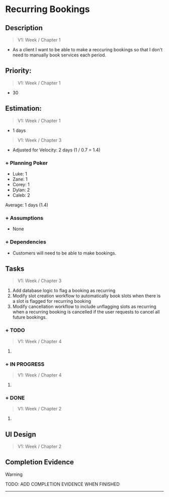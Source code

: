# Recurring Bookings

## Description  

>   V1: Week / Chapter 1
- As a client I want to be able to make a reccuring bookings so that I don't need to manually book services each period. 

## Priority:  
>   V1: Week / Chapter 1 
- 30

## Estimation:  

>   V1: Week / Chapter 1
- 1 days

>   V1: Week / Chapter 3
- Adjusted for Velocity: 2 days (1 / 0.7 = 1.4)
  
### + Planning Poker  
  
- Luke: 1
- Zane: 1
- Corey: 1
- Dylan: 2
- Caleb: 2

Average: 1 days (1.4)

### + Assumptions  

- None

### + Dependencies

- Customers will need to be able to make bookings.

## Tasks  
>   V1: Week / Chapter 3
1. Add database logic to flag a booking as recurring
2. Modify slot creation workflow to automatically book slots when there is a slot is flagged for recurring booking
3. Modify cancellation workflow to include unflagging slots as recurring when a recurring booking is cancelled if the user requests to cancel all future bookings.  
### + TODO
>   V1: Week / Chapter 4
1. 
### + IN PROGRESS 
>   V1: Week / Chapter 4
1.
### + DONE
>   V1: Week / Chapter 2
1.


## UI Design  
>   V1: Week / Chapter 2


## Completion Evidence 
> [!WARNING]
> TODO: ADD COMPLETION EVIDENCE WHEN FINISHED

---
